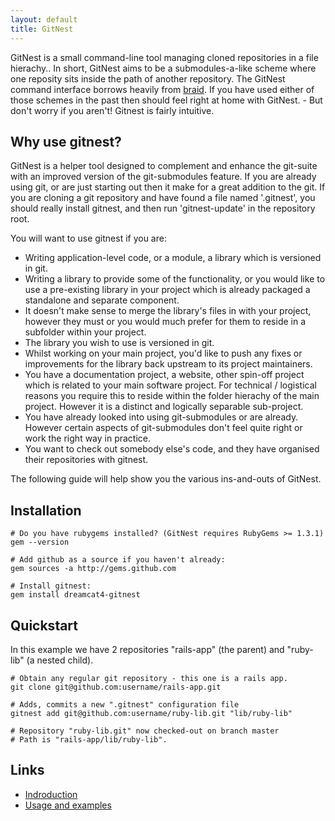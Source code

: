 ```yaml
---
layout: default
title: GitNest
---
```

GitNest is a small command-line tool managing cloned repositories in a file hierachy.. In short, GitNest aims to be a submodules-a-like scheme where one reposity sits inside the path of another repository. The GitNest command interface borrows heavily from [braid](http://github.com/evilchelu/braid/tree/master). If you have used either of those schemes in the past then should feel right at home with GitNest. - But don't worry if you aren't! Gitnest is fairly intuitive.

## Why use gitnest?

GitNest is a helper tool designed to complement and enhance the git-suite with an improved version of the git-submodules feature. If you are already using git, or are just starting out then it make for a great addition to the git. If you are cloning a git repository and have found a file named '.gitnest', you should really install gitnest, and then run 'gitnest-update' in the repository root.

You will want to use gitnest if you are: 

* Writing application-level code, or a module, a library which is versioned in git. 
* Writing a library to provide some of the functionality, or you would like to use a pre-existing library in your project which is already packaged a standalone and separate component.
* It doesn't make sense to merge the library's files in with your project, however they must or you would much prefer for them to reside in a subfolder within your project.
* The library you wish to use is versioned in git.
* Whilst working on your main project, you'd like to push any fixes or improvements for the library back upstream to its project maintainers.
* You have a documentation project, a website, other spin-off project which is related to your main software project. For technical / logistical reasons you require this to reside within the folder hierachy of the main project. However it is a distinct and logically separable sub-project.
* You have already looked into using git-submodules or are already. However certain aspects of git-submodules don't feel quite right or work the right way in practice.
* You want to check out somebody else's code, and they have organised their repositories with gitnest.

The following guide will help show you the various ins-and-outs of GitNest.

## Installation

    # Do you have rubygems installed? (GitNest requires RubyGems >= 1.3.1)
    gem --version
    
	# Add github as a source if you haven't already:
    gem sources -a http://gems.github.com
    
	# Install gitnest:
    gem install dreamcat4-gitnest

## Quickstart

In this example we have 2 repositories "rails-app" (the parent) and "ruby-lib" (a nested child).

	# Obtain any regular git repository - this one is a rails app.
	git clone git@github.com:username/rails-app.git
	
	# Adds, commits a new ".gitnest" configuration file 
	gitnest add git@github.com:username/ruby-lib.git "lib/ruby-lib"

	# Repository "ruby-lib.git" now checked-out on branch master
	# Path is "rails-app/lib/ruby-lib".

## Links

* [Indroduction](introduction.html)
* [Usage and examples](usage-and-examples.html)

